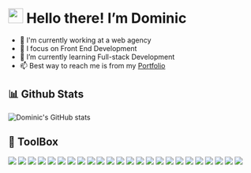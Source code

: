 # <img src="https://raw.githubusercontent.com/MartinHeinz/MartinHeinz/master/wave.gif" width="30px"> Hello there! I’m Dominic
- 🏢 I'm currently working at a web agency
- 👀 I focus on Front End Development
- 🌱 I’m currently learning Full-stack Development
- 📫 Best way to reach me is from my [Portfolio](https://fsdevdom.com)

## 📊 Github Stats

![Dominic's GitHub stats](https://github-readme-stats.vercel.app/api/top-langs/?username=yosabba&bg_color=f5dd90,586ba4,324376&text_color=eff1f3&title_color=58a6ff&icon_color=58a6ff&layout=compact)


## 🧰 ToolBox
<img src="https://img.shields.io/badge/JavaScript-323330?style=for-the-badge&logo=javascript&logoColor=F7DF1E" /> <img 
src="https://img.shields.io/badge/Bootstrap-563D7C?style=for-the-badge&logo=bootstrap&logoColor=white" /> <img 
src="https://img.shields.io/badge/CSS3-1572B6?style=for-the-badge&logo=css3&logoColor=white" /> <img 
src="https://img.shields.io/badge/Express.js-000000?style=for-the-badge&logo=express&logoColor=white" /> <img 
src="https://img.shields.io/badge/firebase-ffca28?style=for-the-badge&logo=firebase&logoColor=black" /> <img 
src="https://img.shields.io/badge/Gatsby-663399?style=for-the-badge&logo=gatsby&logoColor=white" /> <img 
src="https://img.shields.io/badge/GIT-E44C30?style=for-the-badge&logo=git&logoColor=white" /> <img 
src="https://img.shields.io/badge/Go-00ADD8?style=for-the-badge&logo=go&logoColor=white" /> <img 
src="https://img.shields.io/badge/HTML5-E34F26?style=for-the-badge&logo=html5&logoColor=white" /> <img 
src="https://img.shields.io/badge/Material%20UI-007FFF?style=for-the-badge&logo=mui&logoColor=white" /> <img 
src="https://img.shields.io/badge/MongoDB-4EA94B?style=for-the-badge&logo=mongodb&logoColor=white" /> <img 
src="https://img.shields.io/badge/Node.js-339933?style=for-the-badge&logo=nodedotjs&logoColor=white" /> <img 
src="https://img.shields.io/badge/next.js-000000?style=for-the-badge&logo=nextdotjs&logoColor=white" /> <img 
src="https://img.shields.io/badge/npm-CB3837?style=for-the-badge&logo=npm&logoColor=white" /> <img 
src="https://img.shields.io/badge/React-20232A?style=for-the-badge&logo=react&logoColor=61DAFB" /> <img 
src="https://img.shields.io/badge/Sass-CC6699?style=for-the-badge&logo=sass&logoColor=white" /> <img 
src="	https://img.shields.io/badge/TypeScript-007ACC?style=for-the-badge&logo=typescript&logoColor=white"/> <img 
src="https://img.shields.io/badge/Vue.js-35495E?style=for-the-badge&logo=vuedotjs&logoColor=4FC08D" /> <img 
src="https://img.shields.io/badge/Bootstrap-563D7C?style=for-the-badge&logo=bootstrap&logoColor=white" /> <img 
src="https://img.shields.io/badge/shopify-8DB543?style=for-the-badge&logo=Shopify&logoColor=white" /> <img 
src="https://img.shields.io/badge/styled--components-DB7093?style=for-the-badge&logo=styled-components&logoColor=white" /> <img 
src="https://img.shields.io/badge/React_Router-CA4245?style=for-the-badge&logo=react-router&logoColor=white"  /> <img 
src="https://img.shields.io/badge/Chakra--UI-319795?style=for-the-badge&logo=chakra-ui&logoColor=white" /> <img 
src="https://img.shields.io/badge/Jira-0052CC?style=for-the-badge&logo=Jira&logoColor=whit" />

<!---
Yosabba/Yosabba is a ✨ special ✨ repository because its `README.md` (this file) appears on your GitHub profile.
You can click the Preview link to take a look at your changes.
--->
